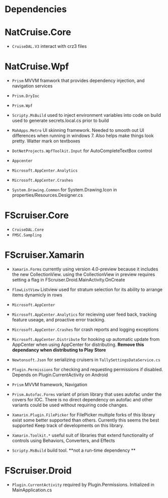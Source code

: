  # Dependencies

 # NatCruise.Core
 - `CruiseDAL.V3`
interact with crz3 files



 # NatCruise.Wpf

 - `Prism`
MVVM framwork that provides dependency injection, and navigation services 
  - `Prism.DryIoc`
  - `Prism.Wpf`

 - `Scripty.MsBuild`
used to inject environment variables into code on build
used to generate secrets.local.cs prior to build

 - `MahApps.Metro`
UI skinning framework. Needed to smooth out UI differences when running in windows 7. Also helps make things look pretty.
Watter mark on textboxes

 - `DotNetProjects.WpfToolkit.Input`
for AutoCompleteTextBox control

 - `Appcenter`
  - `Microsoft.AppCenter.Analytics`
  - `Microsoft.AppCenter.Crashes`

 - `System.Drawing.Common`
for System.Drawing.Icon in properties/Resources.Designer.cs

# FScruiser.Core

 - `CruiseDAL.Core`
 - `FMSC.Sampling`

# FScruiser.Xamarin

 - `Xamarin.Forms`
 currently using version 4.0-preview because it includes the new CollectionView. using the CollectionView in preview requires setting a flag in FScruiser.Droid.MainActivity.OnCreate

 - `FlowListView`
Listview used for stratum selection for its ability to arrange items dynamicly in rows

 - `Microsoft.AppCenter`
  - `Microsoft.AppCenter.Analytics` 
for recieving user feed back, tracking feature useage, and proactive error tracking. 

  - `Microsoft.AppCenter.Crashes`
for crash reports and logging exceptions 

  - `Microsoft.AppCenter.Distribute`
for hooking up automatic update from AppCenter when using AppCenter for distributing. **Remove this dependancy when distributing to Play Store**

 - `Newtonsoft.Json`
for serializing cruisers in `TallySettingsDataService.cs`

 - `Plugin.Permissions`
for checking and requesting permissions if disabled. Depends on Plugin.CurrentActivity on Android

 - `Prism`
MVVM framework, Navigation 

  - `Prism.Autofac.Forms`
 variant of prism library that uses autofac under the covers for IOC. There is no direct dependency on autofac and other variants could be used without requiring code changes. 

 - `Xamarin.Plugin.FilePicker`
for FilePicker
multiple forks of this library exist some better supported than others. Currently this seems the best supported Keep track of developments on this library. 

 - `Xamarin.Toolkit.*`
useful suit of libraries that extend functionality of controls using Behaviors, Converters, and Effects

 - `Scripty.MsBuild`
build tool. **not a run-time dependency **

# FScruiser.Droid

 - `Plugin.CurrentActivity` 
required by Plugin.Permissions. Initialized in MainApplication.cs







